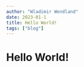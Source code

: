 ```yaml
---
author: "Wladimir Wendland"
date: 2023-01-1
title: Hello World!
tags: ["blog"]
---
```


# Hello World!

